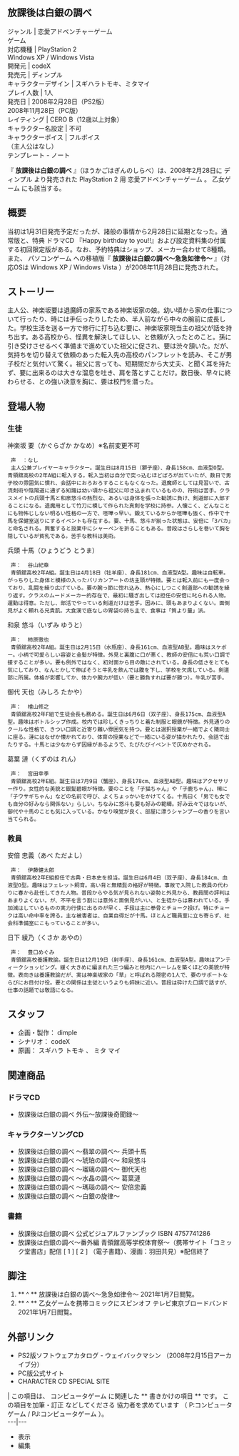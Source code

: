 放課後は白銀の調べ  
---  
ジャンル  |  恋愛アドベンチャーゲーム   
ゲーム  
対応機種  |  PlayStation 2    
Windows XP  /  Windows Vista  
開発元  |  codeX   
発売元  |  ディンプル   
キャラクターデザイン  |  スギハラトモキ、ミタマイ   
プレイ人数  |  1人   
発売日  |  2008年2月28日（PS2版）   
2008年11月28日（PC版）  
レイティング  |  CERO  B（12歳以上対象）   
キャラクター名設定  |  不可   
キャラクターボイス  |  フルボイス   
（主人公はなし）  
テンプレート  \-  ノート  
  
『 **放課後は白銀の調べ** 』（ほうかごはぎんのしらべ）は、2008年2月28日に  ディンプル  より発売された  PlayStation 2  用
恋愛アドベンチャーゲーム  。  乙女ゲーム  にも該当する。

##  概要



当初は1月31日発売予定だったが、諸般の事情から2月28日に延期となった。通常版と、特典  ドラマCD  『Happy birthday to
you!!』および設定資料集の付属する初回限定版がある。なお、予約特典はショップ、メーカー合わせて8種類。また、  パソコンゲーム  への移植版『
**放課後は白銀の調べ〜急急如律令〜** 』（対応OSは  Windows XP  /  Windows Vista
）が2008年11月28日に発売された。

##  ストーリー



主人公、神楽坂要は退魔師の家系である神楽坂家の娘。幼い頃から家の仕事について行ったり、時には手伝ったりしたため、半人前ながら中々の腕前に成長した。学校生活を送る一方で修行に打ち込む要に、神楽坂家現当主の祖父が話を持ち出す。ある高校から、怪異を解決してほしい、と依頼が入ったとのこと。孫に引き受けさせるべく準備まで進めていた祖父に促され、要は渋々頷いた。だが、気持ちを切り替えて依頼のあった転入先の高校のパンフレットを読み、そこが男子校だと気付いて驚く。祖父に言っても、短期間だから大丈夫、と聞く耳を持たず、要に出来るのは大きな溜息を吐き、肩を落とすことだけ。数日後、早々に終わらせる、との強い決意を胸に、要は校門を潜った。

##  登場人物



###  生徒



神楽坂 要（かぐらざか かなめ）※名前変更不可

     声  ：なし 
     主人公兼プレイヤーキャラクター。誕生日は8月15日（獅子座）、身長158cm、血液型O型。青領舘高校の2年A組に転入する。転入当初は自分で突っ込むほどぼろが出ていたが、数日で男子校の雰囲気に慣れ、会話中におろおろすることもなくなった。退魔師としては見習いで、古流剣術や陰陽道に通ずる知識は幼い頃から祖父に叩き込まれているものの、符術は苦手。クラスメイトの兵頭十馬と和泉悠斗の熱烈な、あるいは身体を張った勧誘に負け、剣道部に入部することになる。退魔用として竹刀に模して作られた真剣を学校に持参。人懐こく、どんなことにも物怖じしない明るい性格の一方で、喧嘩っ早い。鍛えているからか喧嘩も強く、作中で十馬を保健室送りにするイベントも存在する。要、十馬、悠斗が揃った状態は、安倍に「3バカ」と命名される。興奮すると授業中にシャーペンを折ることもある。普段はさらしを巻いて胸を隠しているが貧乳である。苦手な教科は美術。 
兵頭 十馬（ひょうどう とうま）

     声：  谷山紀章 
     青領舘高校2年A組。誕生日は4月18日（牡羊座）、身長181cm、血液型A型。趣味は自転車。がっちりした身体と模様の入ったバリカンアートの坊主頭が特徴。要とは転入前にも一度会っており、乱闘を繰り広げている。要の腕っ節に惚れ込み、熱心にしつこく剣道部への勧誘を繰り返す。クラスのムードメーカー的存在で、最初に騒ぎ出しては担任の安倍に叱られる人物。運動は得意。ただし、部活でやっている剣道だけは苦手。因みに、頭もあまりよくない。面倒見がよく頼れる兄貴肌。大食漢で底なしの胃袋の持ち主で、食事は「質より量」派。 
和泉 悠斗（いずみ ゆうと）

     声：  柿原徹也 
     青領舘高校2年A組。誕生日は2月15日（水瓶座）、身長161cm、血液型AB型。趣味はスケボー。小柄で可愛らしい容姿と金髪が特徴。外見と裏腹に口が悪く、教師の安倍にも荒い口調で接することが多い。要も例外ではなく、初対面から目の敵にされている。身長の低さをとても気にしており、なんとかして伸ばそうと牛乳を飲んでは腹を下し、学校を欠席している。剣道部に所属。体格が影響してか、体力や腕力が低い（要と勝負すれば要が勝つ）。牛乳が苦手。 
御代 天也（みしろ たかや）

     声：  檜山修之 
     青領舘高校2年F組で生徒会長も務める。誕生日は6月6日（双子座）、身長175cm、血液型A型。趣味はボトルシップ作成。校内では珍しくきっちりと着た制服と眼鏡が特徴。外見通りのクールな性格で、きつい口調と近寄り難い雰囲気を持つ。要とは選択授業が一緒でよく隣同士に座る。漣にはなぜか懐かれており、体育の授業などで一緒にいる姿が描かれたり、会話で出たりする。十馬とは少なからず因縁があるようで、たびたびイベントで仄めかされる。 
葛葉 漣（くずのは れん）

     声：  宮田幸季 
     青領舘高校2年E組。誕生日は7月9日（蟹座）、身長178cm、血液型AB型。趣味はアクセサリー作り。女性的な美貌と銀髪碧眼が特徴。要のことを「子猫ちゃん」や「子鹿ちゃん」、稀に「子ウサギちゃん」などの名前で呼び、よくちょっかいをかけてくる。十馬曰く「男でも女でも自分の好みなら関係ない」らしい。ちなみに悠斗も要も好みの範疇。好み云々ではないが、御代や十馬のことも気に入っている。かなり嗅覚が良く、部屋に漂うシャンプーの香りを言い当てられる。 

###  教員



安倍 忠義（あべ ただよし）

     声：  伊藤健太郎 
     青領舘高校2年E組担任で古典・日本史を担当。誕生日は6月4日（双子座）、身長184cm、血液型O型。趣味はフェレット飼育。高い背と無精髭の格好が特徴。事故で入院した教員の代わりに春から赴任してきた人物。普段からやる気が見られない姿勢と外見から、教員間の評判はあまりよくない。が、不平を言う割には意外と面倒見がいい、と生徒からは慕われている。手加減はしているものの実力行使に出るのが早く、手段は主に拳骨とチョーク投げ。特にチョークは高い命中率を誇る。主な被害者は、自業自得だが十馬。ほとんど職員室に立ち寄らず、社会科準備室にこもっていることが多い。 
日下 綾乃（くさか あやの）

     声：  豊口めぐみ 
     青領舘高校養護教諭。誕生日は12月19日（射手座）、身長161cm、血液型A型。趣味はアンティークショッピング。緩く大きめに編まれた三つ編みと校内にハーレムを築くほどの美貌が特徴。表向きは養護教諭だが、実は神楽坂家の「草」と呼ばれる隠密の1人で、要のサポートならびにお目付け役。要との関係は主従というよりも姉妹に近い。普段は砕けた口調で話すが、仕事の話題では敬語になる。 

##  スタッフ



  * 企画・製作：  dimple 
  * シナリオ：  codeX 
  * 原画：  スギハラ トモキ  、  ミタ マイ 

##  関連商品



###  ドラマCD



  * 放課後は白銀の調べ 外伝〜放課後奇聞録〜 

###  キャラクターソングCD



  * 放課後は白銀の調べ 〜翡翠の調べ〜 兵頭十馬 
  * 放課後は白銀の調べ 〜琥珀の調べ〜 和泉悠斗 
  * 放課後は白銀の調べ 〜瑠璃の調べ〜 御代天也 
  * 放課後は白銀の調べ 〜水晶の調べ〜 葛葉漣 
  * 放課後は白銀の調べ 〜瑪瑙の調べ〜 安倍忠義 
  * 放課後は白銀の調べ 〜白銀の旋律〜 

###  書籍



  * 放課後は白銀の調べ 公式ビジュアルファンブック  ISBN 4757741286 
  * 放課後は白銀の調べ～番外編 青領舘高等学校体育祭～（携帯サイト「コミック堂書店」配信  [  1  ]  [  2  ]  （電子書籍）、漫画：羽田共見）※配信終了 

##  脚注



  1. ** ^  ** 放課後は白銀の調べ～急急如律令～  2021年1月7日閲覧。 
  2. ** ^  ** 乙女ゲームを携帯コミックにスピンオフ テレビ東京ブロードバンド  2021年1月7日閲覧。 

##  外部リンク



  * PS2版ソフトウェアカタログ  \-  ウェイバックマシン  （2008年2月15日アーカイブ分） 
  * PC版公式サイト 
  * CHARACTER CD SPECIAL SITE 

|  この項目は、  コンピュータゲーム  に関連した ** 書きかけの項目  ** です。  この項目を加筆・訂正  などしてくださる
協力者を求めています  （  P:コンピュータゲーム  /  PJ:コンピュータゲーム  ）。  
---|---  
  
  * 表示 
  * 編集 


